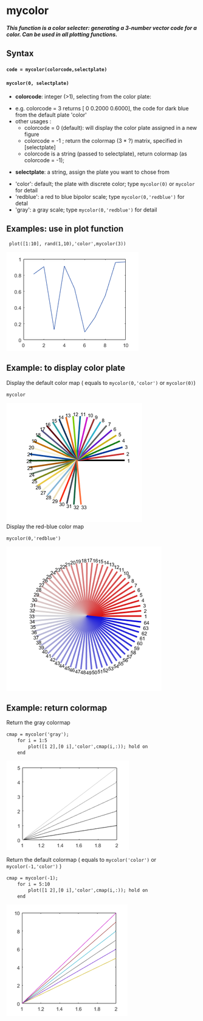 # mycolor

##### This function is a color selecter: generating a 3-number vector code for a color. Can be used in all plotting functions.


## Syntax

#### `code = mycolor(colorcode,selectplate)`

#### `mycolor(0, selectplate)`

*  **colorcode**: integer (>1), selecting from the color plate: 
  + e.g. colorcode = 3 returns [ 0 0.2000 0.6000], the code for dark blue from the default plate 'color'
  + other usages :     
     * colorcode = 0 (default): will display the color plate assigned in a new figure
     * colorcode = -1 ; return the colormap (3 * ?) matrix, specified in [selectplate]
     * colorcode is a string (passed to selectplate), return colormap (as colorcode = -1);  
* **selectplate**: a string, assign the plate you want to chose from
 +  'color': default; the plate with discrete color; type `mycolor(0)` or `mycolor` for detail
 +  'redblue': a red to blue bipolor scale; type `mycolor(0,'redblue')` for detal
 +  'gray': a gray scale; type `mycolor(0,'redblue')` for detail



## Examples: use in plot function

     plot([1:10], rand(1,10),'color',mycolor(3))
 ![plot1](images/mycolor_1.png)        

## Example: to display color plate

Display the default color map ( equals to `mycolor(0,'color')` or `mycolor(0)`)

    mycolor   
 ![plot2](images/mycolor_2.png)    
Display the red-blue color map
 
    mycolor(0,'redblue')
 ![plot3](images/mycolor_3.png) 

## Example: return colormap

Return the gray colormap
	
	cmap = mycolor('gray');
    	for i = 1:5
        	plot([1 2],[0 i],'color',cmap(i,:)); hold on
    	end

 ![plot4](images/mycolor_4.png)
 
Return the default colormap ( equals to `mycolor('color')` or  `mycolor(-1,'color')` )
	
	cmap = mycolor(-1);
    	for i = 5:10
        	plot([1 2],[0 i],'color',cmap(i,:)); hold on
    	end

 ![plot5](images/mycolor_5.png) 
